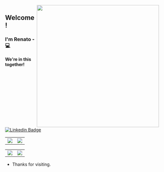 <!--
**Relesi/Relesi** is a ✨ _special_ ✨ repository because its `README.md` (this file) appears on your GitHub profile.
### Hi there 👋
Here are some ideas to get you started:

- 🔭 I’m currently working on ...
- 🌱 I’m currently learning ...
- 👯 I’m looking to collaborate on ...
- 🤔 I’m looking for help with ...
- 💬 Ask me about ...
- 📫 How to reach me: ...
- 😄 Pronouns: ...
- ⚡ Fun fact: ...
-->
          


<img align="right" width="400" height="400" src="https://user-images.githubusercontent.com/57039079/68556083-b2038700-0428-11ea-8add-e9abd09f6b23.gif">

## Welcome!

### I'm Renato - 💻 




#### We're in this together!

[![Linkedin Badge](https://img.shields.io/badge/-LinkedIn-blue?style=flat-square&logo=Linkedin&logoColor=white&link=https://https://www.linkedin.com/in/renato-lessa-0988b05b/)](https://www.linkedin.com/in/renato-lessa-0988b05b/)


<table>
  <tr>
    <td width="50%" align="center" vertical-align="middle">
      <img src="https://github-readme-streak-stats.herokuapp.com?user=relesi&hide_border=true)](https://git.io/streak-stats" />
    </td>
    <td width="50%" align="center" vertical-align="middle">
      <img src="https://github-readme-streak-stats.herokuapp.com/?user=relesi&theme=chartreuse&hide_border=true" />
    </td>
  </tr>
</table>
<table>
  <tr>
    <td width="50%" align="center" vertical-align="middle">
      <img src="https://github-readme-stats.vercel.app/api/top-langs/?username=relesi&layout=compact&theme=chartreuse&hide_border=true" />
    </td>
    <td width="50%" align="center" vertical-align="middle">
    <img src="https://github-readme-stats.vercel.app/api/top-langs/?username=relesi&layout=compact&theme=chartreuse&hide_border=true" />
    </td>
  </tr>
</table>






- Thanks for visiting. 


 
